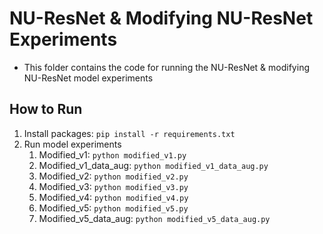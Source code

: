 # NU-ResNet & Modifying NU-ResNet Experiments
- This folder contains the code for running the NU-ResNet & modifying NU-ResNet model experiments

## How to Run
1. Install packages: `pip install -r requirements.txt`
2. Run model experiments
	1. Modified_v1: `python modified_v1.py`
	2. Modified_v1_data_aug: `python modified_v1_data_aug.py`
	3. Modified_v2: `python modified_v2.py`
	4. Modified_v3: `python modified_v3.py`
	5. Modified_v4: `python modified_v4.py`
	5. Modified_v5: `python modified_v5.py`
	6. Modified_v5_data_aug: `python modified_v5_data_aug.py`
